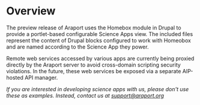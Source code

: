 Overview
========

The preview release of Araport uses the Homebox module in Drupal to provide a portlet-based configurable Science Apps view. The included files represent the content of Drupal blocks configured to work with Homeobox and are named according to the Science App they power. 

Remote web services accessed by various apps are currently being proxied directly by the Araport server to avoid cross-domain scripting security violations. In the future, these web services be exposed via a separate AIP-hosted API manager. 

*If you are interested in developing science apps with us, please don't use these as examples. Instead, contact us at support@araport.org*
